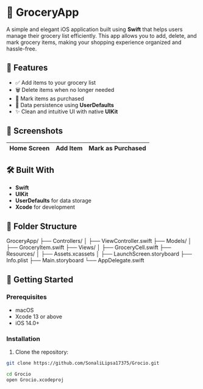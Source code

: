 # 🛒 GroceryApp

A simple and elegant iOS application built using **Swift** that helps users manage their grocery list efficiently. This app allows you to add, delete, and mark grocery items, making your shopping experience organized and hassle-free.

## 📱 Features

- ✅ Add items to your grocery list  
- 🗑️ Delete items when no longer needed  
- 📌 Mark items as purchased  
- 💾 Data persistence using **UserDefaults**  
- ✨ Clean and intuitive UI with native **UIKit**

## 📸 Screenshots

| Home Screen | Add Item | Mark as Purchased |
|-------------|----------|-------------------|


## 🛠️ Built With

- **Swift**
- **UIKit**
- **UserDefaults** for data storage
- **Xcode** for development

## 📂 Folder Structure

GroceryApp/
├── Controllers/
│ ├── ViewController.swift
├── Models/
│ ├── GroceryItem.swift
├── Views/
│ ├── GroceryCell.swift
├── Resources/
│ ├── Assets.xcassets
│ ├── LaunchScreen.storyboard
├── Info.plist
├── Main.storyboard
└── AppDelegate.swift


## 🚀 Getting Started

### Prerequisites

- macOS
- Xcode 13 or above
- iOS 14.0+

### Installation

1. Clone the repository:

```bash
git clone https://github.com/SonaliLipsa17375/Grocio.git

cd Grocio
open Grocio.xcodeproj

